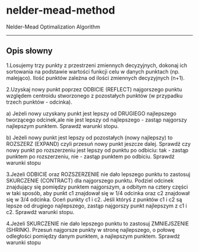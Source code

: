 # nelder-mead-method
Nelder-Mead Optimalization Algorithm

----------------------------------------------------
Opis słowny
----------------------------------------------------

1.Losujemy trzy punkty z przestrzeni zmiennych decyzyjnych, dokonaj ich sortowania na podstawie wartości funkcji celu w danych punktach (np. malejąco). Ilość punktów zależna od ilości zmiennych decyzyjnych (n+1).

2.Uzyskaj nowy punkt poprzez ODBICIE (REFLECT) najgorszego punktu względem centroidu stworzonego z pozostałych punktów (w przypadku trzech punktów - odcinka).

a) Jeżeli nowy uzyskany punkt jest lepszy od DRUGIEGO najlepszego tworzącego odcinek,ale nie jest lepszy od najlepszego - zastąp najgorszy najlepszym punktem. Sprawdź warunki stopu.

b) Jeżeli nowy punkt jest lepszy od pozostałych (nowy najlepszy) to ROZSZERZ (EXPAND) czyli przesuń nowy punkt jeszcze dalej. Sprawdź czy nowy punkt po rozszerzeniu jest lepszy od punktu po odbiciu: tak - zastąp punktem po rozszerzeniu, nie - zastąp punktem po odbiciu. Sprawdź warunki stopu

3.Jeżeli ODBICIE oraz ROZSZERZENIE nie dało lepszego punktu to zastosuj SKURCZENIE (CONTRACT) dla najgorszego punktu.
Podziel odcinek znajdujący się pomiędzy punktem najgorszym, a odbitym na cztery części w taki sposób, aby punkt c1 znajdował się w 1/4 odcinka oraz c2 znajdował się w 3/4 odcinka. 
Oceń punkty c1 i c2. 
Jeśli któryś z punktów c1 i c2 są lepsze od drugiego najlepszego, zastąp najgorszy punkt najlepszym z c1 i c2. Sprawdź warunki stopu.

4.Jeżeli SKURCZENIE nie dało lepszego punktu to zastosuj ZMNIEJSZENIE (SHRINK). Przesuń najgorsze punkty w stronę najlepszego, o połowę odległości pomiędzy danym punktem, a najlepszym punktem. Sprawdź warunki stopu
